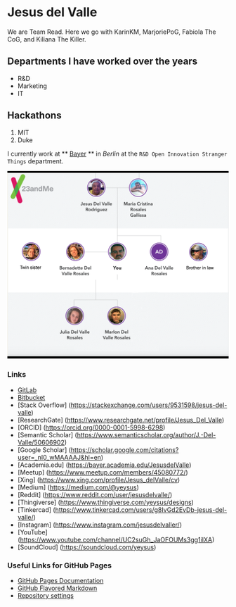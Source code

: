 # Jesus del Valle

We are Team Read. Here we go with KarinKM, MarjoriePoG, Fabiola The CoG, and Kiliana The Killer.

## Departments I have worked over the years

- R&D
- Marketing
- IT

## Hackathons

1. MIT
2. Duke

I currently work at ** [Bayer](https://www.bayer.com) ** in _Berlin_ at the `R&D Open Innovation Stranger Things` department.

![Image](tree.png)

### Links

- [GitLab](https://gitlab.com/yeysus)
- [Bitbucket](https://bitbucket.org/yeysus/)
- [Stack Overflow] (https://stackexchange.com/users/9531598/jesus-del-valle)
- [ResearchGate] (https://www.researchgate.net/profile/Jesus_Del_Valle)
- [ORCID] (https://orcid.org/0000-0001-5998-6298)
- [Semantic Scholar] (https://www.semanticscholar.org/author/J.-Del-Valle/50606902)
- [Google Scholar] (https://scholar.google.com/citations?user=_nI0_wMAAAAJ&hl=en)
- [Academia.edu] (https://bayer.academia.edu/JesusdelValle)
- [Meetup] (https://www.meetup.com/members/45080772/)
- [Xing] (https://www.xing.com/profile/Jesus_delValle/cv)
- [Medium] (https://medium.com/@yeysus)
- [Reddit] (https://www.reddit.com/user/jesusdelvalle/)
- [Thingiverse] (https://www.thingiverse.com/yeysus/designs)
- [Tinkercad] (https://www.tinkercad.com/users/g8IvGd2EvDb-jesus-del-valle/)
- [Instagram] (https://www.instagram.com/jesusdelvaller/)
- [YouTube] (https://www.youtube.com/channel/UC2suGh_JaOFOUMs3gg1iIXA)
- [SoundCloud] (https://soundcloud.com/yeysus)

### Useful Links for GitHub Pages

- [GitHub Pages Documentation](https://docs.github.com/categories/github-pages-basics/)
- [GitHub Flavored Markdown](https://guides.github.com/features/mastering-markdown/)
- [Repository settings](https://github.com/yeysus/yeysus.github.io/settings)

